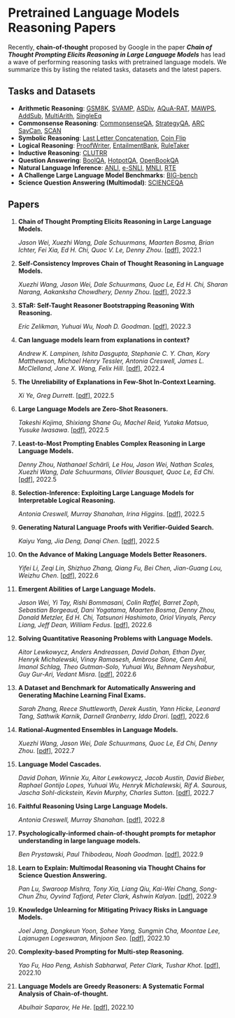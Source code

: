 # Pretrained Language Models Reasoning Papers

Recently, **chain-of-thought** proposed by Google in the paper ***Chain of Thought Prompting Elicits Reasoning in Large Language Models*** has lead a wave of performing reasoning tasks with pretrained language models. We summarize this by listing the related tasks, datasets and the latest papers.

## Tasks and Datasets

- **Arithmetic Reasoning**: [GSM8K](https://arxiv.org/abs/2110.14168), [SVAMP](https://aclanthology.org/2021.naacl-main.168.pdf), [ASDiv](https://aclanthology.org/2020.acl-main.92/), [AQuA-RAT](https://aclanthology.org/P17-1015/), [MAWPS](https://aclanthology.org/N16-1136/), [AddSub](https://aclanthology.org/D14-1058/), [MultiArith](https://aclanthology.org/D15-1202/), [SingleEq](https://aclanthology.org/Q15-1042/)
- **Commonsense Reasoning**: [CommonsenseQA](https://aclanthology.org/N19-1421/), [StrategyQA](https://direct.mit.edu/tacl/article/doi/10.1162/tacl_a_00370/100680/Did-Aristotle-Use-a-Laptop-A-Question-Answering), [ARC](https://arxiv.org/abs/1803.05457) [SayCan](https://arxiv.org/abs/2204.01691), [SCAN](http://proceedings.mlr.press/v80/lake18a.html)
- **Symbolic Reasoning**: [Last Letter Concatenation](https://arxiv.org/pdf/2201.11903.pdf), [Coin Flip](https://arxiv.org/pdf/2201.11903.pdf)
- **Logical Reasoning**: [ProofWriter](https://arxiv.org/abs/2207.05221), [EntailmentBank](https://aclanthology.org/2021.emnlp-main.585/), [RuleTaker](https://www.ijcai.org/proceedings/2020/537)
- **Inductive Reasoning**: [CLUTRR](https://aclanthology.org/D19-1458/)
- **Question Answering**: [BoolQA](https://aclanthology.org/N19-1300/), [HotpotQA](https://aclanthology.org/D18-1259/), [OpenBookQA](https://aclanthology.org/D18-1260/)
- **Natural Language Inference**: [ANLI](https://aclanthology.org/2020.acl-main.441/), [e-SNLI](https://proceedings.neurips.cc/paper/2018/file/4c7a167bb329bd92580a99ce422d6fa6-Paper.pdf), [MNLI](https://aclanthology.org/N18-1101/), [RTE](https://tac.nist.gov/publications/2009/additional.papers/RTE5_overview.proceedings.pdf)
- **A Challenge Large Language Model Benchmarks**: [BIG-bench](https://doi.org/10.48550/arXiv.2206.04615)
- **Science Question Answering (Multimodal)**: [SCIENCEQA](https://scienceqa.github.io/)

## Papers

1. **Chain of Thought Prompting Elicits Reasoning in Large Language Models.**

   *Jason Wei, Xuezhi Wang, Dale Schuurmans, Maarten Bosma, Brian Ichter, Fei Xia, Ed H. Chi, Quoc V. Le, Denny Zhou*. [[pdf](https://arxiv.org/pdf/2201.11903.pdf)], 2022.1

2. **Self-Consistency Improves Chain of Thought Reasoning in Language Models.**

   *Xuezhi Wang, Jason Wei, Dale Schuurmans, Quoc Le, Ed H. Chi, Sharan Narang, Aakanksha Chowdhery, Denny Zhou*. [[pdf](https://arxiv.org/pdf/2203.11171.pdf)], 2022.3

3. **STaR: Self-Taught Reasoner Bootstrapping Reasoning With Reasoning.**

   *Eric Zelikman, Yuhuai Wu, Noah D. Goodman*. [[pdf](https://arxiv.org/pdf/2203.14465v1.pdf)], 2022.3

4. **Can language models learn from explanations in context?**

   *Andrew K. Lampinen, Ishita Dasgupta, Stephanie C. Y. Chan, Kory Matthewson, Michael Henry Tessler, Antonia Creswell, James L. McClelland, Jane X. Wang, Felix Hill*. [[pdf](https://arxiv.org/pdf/2204.02329.pdf)], 2022.4

5. **The Unreliability of Explanations in Few-Shot In-Context Learning.**

   *Xi Ye, Greg Durrett*. [[pdf](https://arxiv.org/pdf/2205.03401.pdf)], 2022.5

6. **Large Language Models are Zero-Shot Reasoners.**

   *Takeshi Kojima, Shixiang Shane Gu, Machel Reid, Yutaka Matsuo, Yusuke Iwasawa*. [[pdf](https://arxiv.org/pdf/2205.11916v2.pdf)], 2022.5

7. **Least-to-Most Prompting Enables Complex Reasoning in Large Language Models.**

   *Denny Zhou, Nathanael Schärli, Le Hou, Jason Wei, Nathan Scales, Xuezhi Wang, Dale Schuurmans, Olivier Bousquet, Quoc Le, Ed Chi*. [[pdf](https://arxiv.org/pdf/2205.10625.pdf)], 2022.5

8. **Selection-Inference: Exploiting Large Language Models for Interpretable Logical Reasoning.**

   *Antonia Creswell, Murray Shanahan, Irina Higgins*. [[pdf](https://arxiv.org/pdf/2205.09712.pdf)], 2022.5

9. **Generating Natural Language Proofs with Verifier-Guided Search.**

   *Kaiyu Yang, Jia Deng, Danqi Chen*. [[pdf](https://arxiv.org/pdf/2205.12443.pdf)], 2022.5

10. **On the Advance of Making Language Models Better Reasoners.**

    *Yifei Li, Zeqi Lin, Shizhuo Zhang, Qiang Fu, Bei Chen, Jian-Guang Lou, Weizhu Chen*. [[pdf](https://arxiv.org/pdf/2206.02336.pdf)], 2022.6

11. **Emergent Abilities of Large Language Models.**

    *Jason Wei, Yi Tay, Rishi Bommasani, Colin Raffel, Barret Zoph, Sebastian Borgeaud, Dani Yogatama, Maarten Bosma, Denny Zhou, Donald Metzler, Ed H. Chi, Tatsunori Hashimoto, Oriol Vinyals, Percy Liang, Jeff Dean, William Fedus*. [[pdf](https://arxiv.org/pdf/2206.07682.pdf)], 2022.6

12. **Solving Quantitative Reasoning Problems with Language Models.**

    *Aitor Lewkowycz, Anders Andreassen, David Dohan, Ethan Dyer, Henryk Michalewski, Vinay Ramasesh, Ambrose Slone, Cem Anil, Imanol Schlag, Theo Gutman-Solo, Yuhuai Wu, Behnam Neyshabur, Guy Gur-Ari, Vedant Misra*. [[pdf](https://arxiv.org/pdf/2206.14858.pdf)], 2022.6

13. **A Dataset and Benchmark for Automatically Answering and Generating Machine Learning Final Exams.**

    *Sarah Zhang, Reece Shuttleworth, Derek Austin, Yann Hicke, Leonard Tang, Sathwik Karnik, Darnell Granberry, Iddo Drori*. [[pdf](https://arxiv.org/pdf/2206.05442.pdf)], 2022.6

14. **Rational-Augmented Ensembles in Language Models.**

    *Xuezhi Wang, Jason Wei, Dale Schuurmans, Quoc Le, Ed Chi, Denny Zhou*. [[pdf](https://arxiv.org/pdf/2207.00747.pdf)], 2022.7

15. **Language Model Cascades.**

    *David Dohan, Winnie Xu, Aitor Lewkowycz, Jacob Austin, David Bieber, Raphael Gontijo Lopes, Yuhuai Wu, Henryk Michalewski, Rif A. Saurous, Jascha Sohl-dickstein, Kevin Murphy, Charles Sutton*. [[pdf](https://arxiv.org/pdf/2207.10342.pdf)], 2022.7

16. **Faithful Reasoning Using Large Language Models.**

    *Antonia Creswell, Murray Shanahan*. [[pdf](https://arxiv.org/pdf/2208.14271.pdf)], 2022.8

17. **Psychologically-informed chain-of-thought prompts for metaphor understanding in large language models.**

    *Ben Prystawski, Paul Thibodeau, Noah Goodman*. [[pdf](https://arxiv.org/pdf/2209.08141.pdf)], 2022.9

18. **Learn to Explain: Multimodal Reasoning via Thought Chains for Science Question Answering.**

    *Pan Lu, Swaroop Mishra, Tony Xia, Liang Qiu, Kai-Wei Chang, Song-Chun Zhu, Oyvind Tafjord, Peter Clark, Ashwin Kalyan*. [[pdf](https://arxiv.org/abs/2209.09513)], 2022.9

19. **Knowledge Unlearning for Mitigating Privacy Risks in Language Models.**

    *Joel Jang, Dongkeun Yoon, Sohee Yang, Sungmin Cha, Moontae Lee, Lajanugen Logeswaran, Minjoon Seo.* [[pdf](https://arxiv.org/pdf/2210.01504)], 2022.10

20. **Complexity-based Prompting for Multi-step Reasoning.**

    *Yao Fu, Hao Peng, Ashish Sabharwal, Peter Clark, Tushar Khot*. [[pdf](https://arxiv.org/abs/2210.00720)], 2022.10

21. **Language Models are Greedy Reasoners: A Systematic Formal Analysis of Chain-of-thought.**

    *Abulhair Saparov, He He*. [[pdf](https://arxiv.org/pdf/2210.01240.pdf)], 2022.10